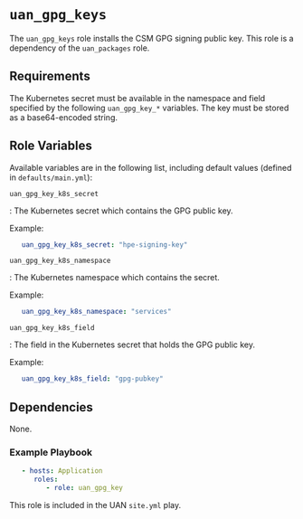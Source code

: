 # `uan_gpg_keys`

The `uan_gpg_keys` role installs the CSM GPG signing public key. This role is a dependency of the
`uan_packages` role.

## Requirements

The Kubernetes secret must be available in the namespace and field specified
by the following `uan_gpg_key_*` variables. The key must be stored as a base64-encoded
string.

## Role Variables

Available variables are in the following list, including default values (defined in
`defaults/main.yml`):

`uan_gpg_key_k8s_secret`

: The Kubernetes secret which contains the GPG public key.

  Example:

  ```yaml
     uan_gpg_key_k8s_secret: "hpe-signing-key"
  ```

`uan_gpg_key_k8s_namespace`

: The Kubernetes namespace which contains the secret.

  Example:

  ```yaml
     uan_gpg_key_k8s_namespace: "services"
  ```

`uan_gpg_key_k8s_field`

: The field in the Kubernetes secret that holds the GPG public key.

  Example:

  ```yaml
     uan_gpg_key_k8s_field: "gpg-pubkey"
  ```

## Dependencies

None.

### Example Playbook

```yaml
   - hosts: Application
      roles:
         - role: uan_gpg_key
```

This role is included in the UAN `site.yml` play.
